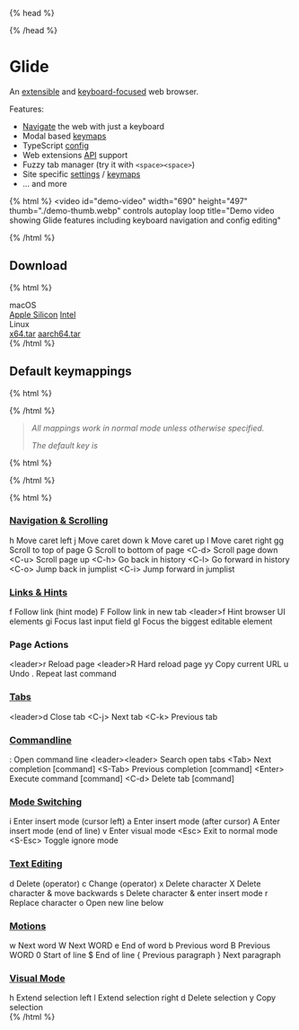 {% head %}

<link rel="stylesheet" href="./index.css?v=" />
{% /head %}

# Glide

An [extensible](config.md) and [keyboard-focused](hints.md) web browser.

Features:

- [Navigate](hints.md) the web with just a keyboard
- Modal based [keymaps](keys.md)
- TypeScript [config](config.md)
- Web extensions [API](extensions.md) support
- Fuzzy tab manager (try it with `<space><space>`)
- Site specific [settings](cookbook.md#set-a-pref-for-a-specific-website) / [keymaps](cookbook.md#override-a-keymap-for-a-specific-website)
- ... and more

{% html %}
<video
id="demo-video"
width="690"
height="497"
thumb="./demo-thumb.webp"
controls
autoplay
loop
title="Demo video showing Glide features including keyboard navigation and config editing"

<source src="./demo.webm" type="video/webm" />
<source src="./demo.mp4" type="video/mp4" />
</video>
{% /html %}

## Download

{% html %}

<div class="grid">
  <div class="download-platform">
    <span class="platform-label">macOS</span>
    <div class="download-buttons">
      <a href="https://github.com/glide-browser/glide/releases/download/0.1.50a/glide.macos-aarch64.dmg" class="download-link" target="_blank" rel="noopener">Apple Silicon</a>
      <a href="https://github.com/glide-browser/glide/releases/download/0.1.50a/glide.macos-x86_64.dmg" class="download-link" target="_blank" rel="noopener">Intel</a>
    </div>
  </div>
  <div class="download-platform">
    <span class="platform-label">Linux</span>
    <div class="download-buttons">
      <a href="https://github.com/glide-browser/glide/releases/download/0.1.50a/glide.linux-x86_64.tar.xz" class="download-link" target="_blank" rel="noopener">x64.tar</a>
      <a href="https://github.com/glide-browser/glide/releases/download/0.1.50a/glide.linux-aarch64.tar.xz" class="download-link" target="_blank" rel="noopener">aarch64.tar</a>
    </div>
  </div>
</div>
{% /html %}

## Default keymappings

{% html %}

<div id="default-keymappings-note">
{% /html %}

> _All mappings work in normal mode unless otherwise specified._
>
> _The default <leader> key is <space>_

{% html %}

</div>
{% /html %}

{% html %}

<div class="keymaps-container">
  <div class="keymap-section">
    <a href="#navigation"><h3 id="navigation">Navigation & Scrolling</h3></a>
    <div class="keymap-grid">
      <span class="keymap-key">h</span>
      <span class="keymap-desc">Move caret left</span>
      <span class="keymap-key">j</span>
      <span class="keymap-desc">Move caret down</span>
      <span class="keymap-key">k</span>
      <span class="keymap-desc">Move caret up</span>
      <span class="keymap-key">l</span>
      <span class="keymap-desc">Move caret right</span>
      <span class="keymap-key">gg</span>
      <span class="keymap-desc">Scroll to top of page</span>
      <span class="keymap-key">G</span>
      <span class="keymap-desc">Scroll to bottom of page</span>
      <span class="keymap-key">&lt;C-d&gt;</span>
      <span class="keymap-desc">Scroll page down</span>
      <span class="keymap-key">&lt;C-u&gt;</span>
      <span class="keymap-desc">Scroll page up</span>
      <span class="keymap-key">&lt;C-h&gt;</span>
      <span class="keymap-desc">Go back in history</span>
      <span class="keymap-key">&lt;C-l&gt;</span>
      <span class="keymap-desc">Go forward in history</span>
      <span class="keymap-key">&lt;C-o&gt;</span>
      <span class="keymap-desc">Jump back in jumplist</span>
      <span class="keymap-key">&lt;C-i&gt;</span>
      <span class="keymap-desc">Jump forward in jumplist</span>
    </div>
  </div>

<div class="keymap-section">
    <a href="#links"><h3 id="links">Links & Hints</h3></a>
    <div class="keymap-grid">
      <span class="keymap-key">f</span>
      <span class="keymap-desc">Follow link (hint mode)</span>
      <span class="keymap-key">F</span>
      <span class="keymap-desc">Follow link in new tab</span>
      <span class="keymap-key">&lt;leader&gt;f</span>
      <span class="keymap-desc">Hint browser UI elements</span>
      <span class="keymap-key">gi</span>
      <span class="keymap-desc">Focus last input field</span>
      <span class="keymap-key">gI</span>
      <span class="keymap-desc">Focus the biggest editable element</span>
    </div>
    <h3>Page Actions</h3>
    <div class="keymap-grid">
      <span class="keymap-key">&lt;leader&gt;r</span>
      <span class="keymap-desc">Reload page</span>
      <span class="keymap-key">&lt;leader&gt;R</span>
      <span class="keymap-desc">Hard reload page</span>
      <span class="keymap-key">yy</span>
      <span class="keymap-desc">Copy current URL</span>
      <span class="keymap-key">u</span>
      <span class="keymap-desc">Undo</span>
      <span class="keymap-key">.</span>
      <span class="keymap-desc">Repeat last command</span>
    </div>
  </div>

<div class="keymap-section">
    <a href="#tabs"><h3 id="tabs">Tabs</h3></a>
    <div class="keymap-grid">
      <span class="keymap-key">&lt;leader&gt;d</span>
      <span class="keymap-desc">Close tab</span>
      <span class="keymap-key">&lt;C-j&gt;</span>
      <span class="keymap-desc">Next tab</span>
      <span class="keymap-key">&lt;C-k&gt;</span>
      <span class="keymap-desc">Previous tab</span>
    </div>
  </div>

<div class="keymap-section">
    <a href="#commandline"><h3 id="commandline">Commandline</h3></a>
    <div class="keymap-grid">
      <span class="keymap-key">:</span>
      <span class="keymap-desc">Open command line</span>
      <span class="keymap-key">&lt;leader&gt;&lt;leader&gt;</span>
      <span class="keymap-desc">Search open tabs</span>
      <span class="keymap-key">&lt;Tab&gt;</span>
      <span class="keymap-desc">Next completion [command]</span>
      <span class="keymap-key">&lt;S-Tab&gt;</span>
      <span class="keymap-desc">Previous completion [command]</span>
      <span class="keymap-key">&lt;Enter&gt;</span>
      <span class="keymap-desc">Execute command [command]</span>
      <span class="keymap-key">&lt;C-d&gt;</span>
      <span class="keymap-desc">Delete tab [command]</span>
    </div>
  </div>

<div class="keymap-section">
    <a href="#modes"><h3 id="modes">Mode Switching</h3></a>
    <div class="keymap-grid">
      <span class="keymap-key">i</span>
      <span class="keymap-desc">Enter insert mode (cursor left)</span>
      <span class="keymap-key">a</span>
      <span class="keymap-desc">Enter insert mode (after cursor)</span>
      <span class="keymap-key">A</span>
      <span class="keymap-desc">Enter insert mode (end of line)</span>
      <span class="keymap-key">v</span>
      <span class="keymap-desc">Enter visual mode</span>
      <span class="keymap-key">&lt;Esc&gt;</span>
      <span class="keymap-desc">Exit to normal mode</span>
      <span class="keymap-key">&lt;S-Esc&gt;</span>
      <span class="keymap-desc">Toggle ignore mode</span>
    </div>
  </div>

<div class="keymap-section">
    <a href="#text-editing"><h3 id="text-editing">Text Editing</h3></a>
    <div class="keymap-grid">
      <span class="keymap-key">d</span>
      <span class="keymap-desc">Delete (operator)</span>
      <span class="keymap-key">c</span>
      <span class="keymap-desc">Change (operator)</span>
      <span class="keymap-key">x</span>
      <span class="keymap-desc">Delete character</span>
      <span class="keymap-key">X</span>
      <span class="keymap-desc">Delete character & move backwards</span>
      <span class="keymap-key">s</span>
      <span class="keymap-desc">Delete character & enter insert mode</span>
      <span class="keymap-key">r</span>
      <span class="keymap-desc">Replace character</span>
      <span class="keymap-key">o</span>
      <span class="keymap-desc">Open new line below</span>
    </div>
  </div>

<div class="keymap-section">
    <a href="#motions"><h3 id="motions">Motions</h3></a>
    <div class="keymap-grid">
      <span class="keymap-key">w</span>
      <span class="keymap-desc">Next word</span>
      <span class="keymap-key">W</span>
      <span class="keymap-desc">Next WORD</span>
      <span class="keymap-key">e</span>
      <span class="keymap-desc">End of word</span>
      <span class="keymap-key">b</span>
      <span class="keymap-desc">Previous word</span>
      <span class="keymap-key">B</span>
      <span class="keymap-desc">Previous WORD</span>
      <span class="keymap-key">0</span>
      <span class="keymap-desc">Start of line</span>
      <span class="keymap-key">$</span>
      <span class="keymap-desc">End of line</span>
      <span class="keymap-key">{</span>
      <span class="keymap-desc">Previous paragraph</span>
      <span class="keymap-key">}</span>
      <span class="keymap-desc">Next paragraph</span>
    </div>
  </div>

<div class="keymap-section">
    <a href="#visual-mode"><h3 id="visual-mode">Visual Mode</h3></a>
    <div class="keymap-grid">
      <span class="keymap-key">h</span>
      <span class="keymap-desc">Extend selection left</span>
      <span class="keymap-key">l</span>
      <span class="keymap-desc">Extend selection right</span>
      <span class="keymap-key">d</span>
      <span class="keymap-desc">Delete selection</span>
      <span class="keymap-key">y</span>
      <span class="keymap-desc">Copy selection</span>
    </div>
  </div>
</div>
{% /html %}

